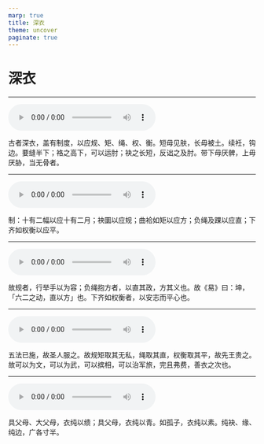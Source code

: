 ```yaml
---
marp: true
title: 深衣
theme: uncover
paginate: true
---
```


# 深衣

---

![](assets/audios/39/1.mp3)

古者深衣，盖有制度，以应规、矩、绳、权、衡。短毋见肤，长毋被土。续衽，钩边。要缝半下；袼之高下，可以运肘；袂之长短，反诎之及肘。带下毋厌髀，上毋厌胁，当无骨者。

---

![](assets/audios/39/2.mp3)

制：十有二幅以应十有二月；袂圜以应规；曲袷如矩以应方；负绳及踝以应直；下齐如权衡以应平。

---

![](assets/audios/39/3.mp3)

故规者，行举手以为容；负绳抱方者，以直其政，方其义也。故《易》曰：坤，「六二之动，直以方」也。下齐如权衡者，以安志而平心也。

---

![](assets/audios/39/4.mp3)

五法已施，故圣人服之。故规矩取其无私，绳取其直，权衡取其平，故先王贵之。故可以为文，可以为武，可以摈相，可以治军旅，完且弗费，善衣之次也。

---

![](assets/audios/39/5.mp3)

具父母、大父母，衣纯以缋；具父母，衣纯以青。如孤子，衣纯以素。纯袂、缘、纯边，广各寸半。